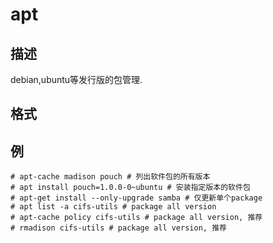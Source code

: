 # apt

## 描述

debian,ubuntu等发行版的包管理.

## 格式

## 例

    # apt-cache madison pouch # 列出软件包的所有版本
    # apt install pouch=1.0.0-0~ubuntu # 安装指定版本的软件包
    # apt-get install --only-upgrade samba # 仅更新单个package
    # apt list -a cifs-utils # package all version
    # apt-cache policy cifs-utils # package all version, 推荐
    # rmadison cifs-utils # package all version, 推荐